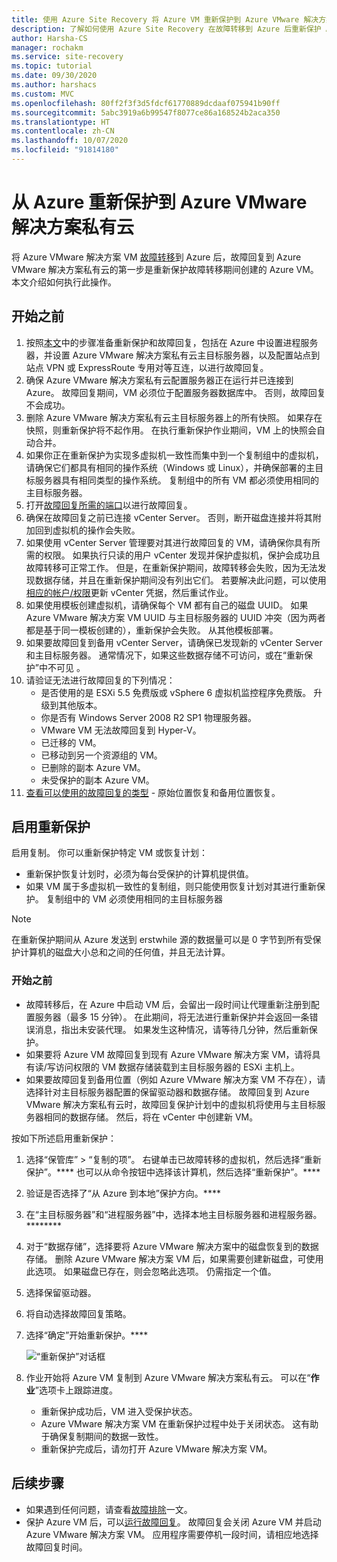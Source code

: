 ```yaml
---
title: 使用 Azure Site Recovery 将 Azure VM 重新保护到 Azure VMware 解决方案私有云
description: 了解如何使用 Azure Site Recovery 在故障转移到 Azure 后重新保护 Azure VMware 解决方案 VM。
author: Harsha-CS
manager: rochakm
ms.service: site-recovery
ms.topic: tutorial
ms.date: 09/30/2020
ms.author: harshacs
ms.custom: MVC
ms.openlocfilehash: 80ff2f3f3d5fdcf61770889dcdaaf075941b90ff
ms.sourcegitcommit: 5abc3919a6b99547f8077ce86a168524b2aca350
ms.translationtype: HT
ms.contentlocale: zh-CN
ms.lasthandoff: 10/07/2020
ms.locfileid: "91814180"
---
```

# <a name="reprotect-from-azure-to-azure-vmware-solution-private-cloud"></a>从 Azure 重新保护到 Azure VMware 解决方案私有云

将 Azure VMware 解决方案 VM [故障转移](avs-tutorial-failover.md)到 Azure 后，故障回复到 Azure VMware 解决方案私有云的第一步是重新保护故障转移期间创建的 Azure VM。 本文介绍如何执行此操作。 

## <a name="before-you-begin"></a>开始之前

1. 按照[本文](vmware-azure-prepare-failback.md)中的步骤准备重新保护和故障回复，包括在 Azure 中设置进程服务器，并设置 Azure VMware 解决方案私有云主目标服务器，以及配置站点到站点 VPN 或 ExpressRoute 专用对等互连，以进行故障回复。
2. 确保 Azure VMware 解决方案私有云配置服务器正在运行并已连接到 Azure。 故障回复期间，VM 必须位于配置服务器数据库中。 否则，故障回复不会成功。
3. 删除 Azure VMware 解决方案私有云主目标服务器上的所有快照。 如果存在快照，则重新保护将不起作用。  在执行重新保护作业期间，VM 上的快照会自动合并。
4. 如果你正在重新保护为实现多虚拟机一致性而集中到一个复制组中的虚拟机，请确保它们都具有相同的操作系统（Windows 或 Linux），并确保部署的主目标服务器具有相同类型的操作系统。 复制组中的所有 VM 都必须使用相同的主目标服务器。
5. 打开[故障回复所需的端口](vmware-azure-prepare-failback.md#ports-for-reprotectionfailback)以进行故障回复。
6. 确保在故障回复之前已连接 vCenter Server。 否则，断开磁盘连接并将其附加回到虚拟机的操作会失败。
7. 如果使用 vCenter Server 管理要对其进行故障回复的 VM，请确保你具有所需的权限。 如果执行只读的用户 vCenter 发现并保护虚拟机，保护会成功且故障转移可正常工作。 但是，在重新保护期间，故障转移会失败，因为无法发现数据存储，并且在重新保护期间没有列出它们。 若要解决此问题，可以使用[相应的帐户/权限](avs-tutorial-prepare-avs.md#prepare-an-account-for-automatic-discovery)更新 vCenter 凭据，然后重试作业。 
8. 如果使用模板创建虚拟机，请确保每个 VM 都有自己的磁盘 UUID。 如果 Azure VMware 解决方案 VM UUID 与主目标服务器的 UUID 冲突（因为两者都是基于同一模板创建的），重新保护会失败。 从其他模板部署。
9. 如果要故障回复到备用 vCenter Server，请确保已发现新的 vCenter Server 和主目标服务器。 通常情况下，如果这些数据存储不可访问，或在“重新保护”中不可见  。
10. 请验证无法进行故障回复的下列情况：
    - 是否使用的是 ESXi 5.5 免费版或 vSphere 6 虚拟机监控程序免费版。 升级到其他版本。
    - 你是否有 Windows Server 2008 R2 SP1 物理服务器。
    - VMware VM 无法故障回复到 Hyper-V。
    - 已迁移的 VM。
    - 已移动到另一个资源组的 VM。
    - 已删除的副本 Azure VM。
    - 未受保护的副本 Azure VM。
10. [查看可以使用的故障回复的类型](concepts-types-of-failback.md) - 原始位置恢复和备用位置恢复。


## <a name="enable-reprotection"></a>启用重新保护

启用复制。 你可以重新保护特定 VM 或恢复计划：

- 重新保护恢复计划时，必须为每台受保护的计算机提供值。
- 如果 VM 属于多虚拟机一致性的复制组，则只能使用恢复计划对其进行重新保护。 复制组中的 VM 必须使用相同的主目标服务器

>[!NOTE]
>在重新保护期间从 Azure 发送到 erstwhile 源的数据量可以是 0 字节到所有受保护计算机的磁盘大小总和之间的任何值，并且无法计算。

### <a name="before-you-start"></a>开始之前

- 故障转移后，在 Azure 中启动 VM 后，会留出一段时间让代理重新注册到配置服务器（最多 15 分钟）。 在此期间，将无法进行重新保护并会返回一条错误消息，指出未安装代理。 如果发生这种情况，请等待几分钟，然后重新保护。
- 如果要将 Azure VM 故障回复到现有 Azure VMware 解决方案 VM，请将具有读/写访问权限的 VM 数据存储装载到主目标服务器的 ESXi 主机上。
- 如果要故障回复到备用位置（例如 Azure VMware 解决方案 VM 不存在），请选择针对主目标服务器配置的保留驱动器和数据存储。 故障回复到 Azure VMware 解决方案私有云时，故障回复保护计划中的虚拟机将使用与主目标服务器相同的数据存储。 然后，将在 vCenter 中创建新 VM。

按如下所述启用重新保护：

1. 选择“保管库” > “复制的项”。 右键单击已故障转移的虚拟机，然后选择“重新保护”。**** 也可以从命令按钮中选择该计算机，然后选择“重新保护”。****
2. 验证是否选择了“从 Azure 到本地”保护方向。****
3. 在“主目标服务器”和“进程服务器”中，选择本地主目标服务器和进程服务器。********  
4. 对于“数据存储”，选择要将 Azure VMware 解决方案中的磁盘恢复到的数据存储。 删除 Azure VMware 解决方案 VM 后，如果需要创建新磁盘，可使用此选项。 如果磁盘已存在，则会忽略此选项。 仍需指定一个值。
5. 选择保留驱动器。
6. 将自动选择故障回复策略。
7. 选择“确定”开始重新保护。****

    ![“重新保护”对话框](./media/vmware-azure-reprotect/reprotectinputs.png)
    
8. 作业开始将 Azure VM 复制到 Azure VMware 解决方案私有云。 可以在“**作业**”选项卡上跟踪进度。
    - 重新保护成功后，VM 进入受保护状态。
    - Azure VMware 解决方案 VM 在重新保护过程中处于关闭状态。 这有助于确保复制期间的数据一致性。
    - 重新保护完成后，请勿打开 Azure VMware 解决方案 VM。
   

## <a name="next-steps"></a>后续步骤

- 如果遇到任何问题，请查看[故障排除](vmware-azure-troubleshoot-failback-reprotect.md)一文。
- 保护 Azure VM 后，可以[运行故障回复](avs-tutorial-failback.md)。 故障回复会关闭 Azure VM 并启动 Azure VMware 解决方案 VM。 应用程序需要停机一段时间，请相应地选择故障回复时间。



